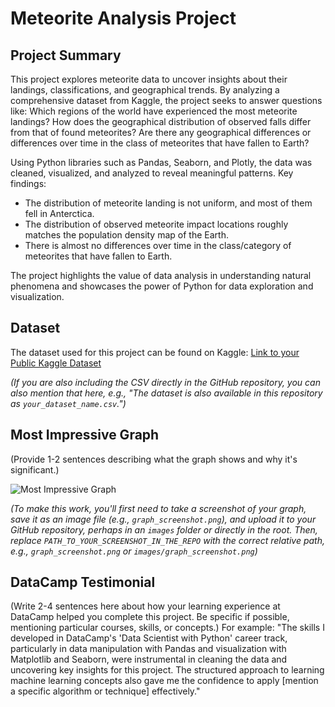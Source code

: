 # Meteorite Analysis Project

## Project Summary

This project explores meteorite data to uncover insights about their landings, classifications, and geographical trends. By analyzing a comprehensive dataset from Kaggle, the project seeks to answer questions like: Which regions of the world have experienced the most meteorite landings? How does the geographical distribution of observed falls differ from that of found meteorites? Are there any geographical differences or differences over time in the class of meteorites that have fallen to Earth?
 
Using Python libraries such as Pandas, Seaborn, and Plotly, the data was cleaned, visualized, and analyzed to reveal meaningful patterns. Key findings:
* The distribution of meteorite landing is not uniform, and most of them fell in Anterctica.
* The distribution of observed meteorite impact locations roughly matches the population density map of the Earth.
* There is almost no differences over time in the class/category of meteorites that have fallen to Earth.

The project highlights the value of data analysis in understanding natural phenomena and showcases the power of Python for data exploration and visualization.


## Dataset

The dataset used for this project can be found on Kaggle: [Link to your Public Kaggle Dataset](YOUR_PUBLIC_KAGGLE_DATASET_URL_HERE)

*(If you are also including the CSV directly in the GitHub repository, you can also mention that here, e.g., "The dataset is also available in this repository as `your_dataset_name.csv`.")*

## Most Impressive Graph

(Provide 1-2 sentences describing what the graph shows and why it's significant.)

![Most Impressive Graph](PATH_TO_YOUR_SCREENSHOT_IN_THE_REPO)

*(To make this work, you'll first need to take a screenshot of your graph, save it as an image file (e.g., `graph_screenshot.png`), and upload it to your GitHub repository, perhaps in an `images` folder or directly in the root. Then, replace `PATH_TO_YOUR_SCREENSHOT_IN_THE_REPO` with the correct relative path, e.g., `graph_screenshot.png` or `images/graph_screenshot.png`)*

## DataCamp Testimonial

(Write 2-4 sentences here about how your learning experience at DataCamp helped you complete this project. Be specific if possible, mentioning particular courses, skills, or concepts.)
For example: "The skills I developed in DataCamp's 'Data Scientist with Python' career track, particularly in data manipulation with Pandas and visualization with Matplotlib and Seaborn, were instrumental in cleaning the data and uncovering key insights for this project. The structured approach to learning machine learning concepts also gave me the confidence to apply [mention a specific algorithm or technique] effectively."
